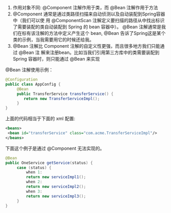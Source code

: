 1. 作⽤对象不同: @Component 注解作⽤于类，⽽ @Bean 注解作⽤于⽅法
2. @Component 通常是通过类路径扫描来⾃动侦测以及⾃动装配到Spring容器中（我们可以使 ⽤ @ComponentScan 注解定义要扫描的路径从中找出标识了需要装配的类⾃动装配到 Spring 的 bean 容器中）。 @Bean 注解通常是我们在标有该注解的⽅法中定义产⽣这个 bean, @Bean 告诉了Spring这是某个类的示例，当我需要⽤它的时候还给我。
3. @Bean 注解⽐ Component 注解的⾃定义性更强，⽽且很多地⽅我们只能通过 @Bean 注 解来注册bean。⽐如当我们引⽤第三⽅库中的类需要装配到 Spring 容器时，则只能通过 @Bean 来实现

@Bean 注解使⽤示例：

```java
@Configuration
public class AppConfig {
 	 @Bean
     public TransferService transferService() {
        return new TransferServiceImpl();
     }
}
```

上⾯的代码相当于下⾯的 xml 配置:

```xml
<beans>
 <bean id="transferService" class="com.acme.TransferServiceImpl"/>
</beans>
```

下⾯这个例⼦是通过 @Component ⽆法实现的。

```java
@Bean
public OneService getService(status) {
     case (status) {
         when 1:
         return new serviceImpl1();
         when 2:
         return new serviceImpl2();
         when 3:
         return new serviceImpl3();
     }
}
```

